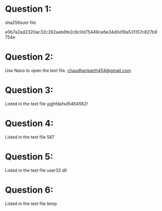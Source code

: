 # Question 1: 
sha256sum file

e0b7a2ad2320ac32c262aeb6fe2c6c0d75449ce6e34d0d18a531157c827b9754e

# Question 2: 
Use Nano to open the text file. 
chaudhariparth454@gmail.com

# Question 3: 
Listed in the text file
yjghfdafsd5464562!

# Question 4: 
Listed in the text file
587

# Question 5:
Listed in the text file
user32.dll

# Question 6: 
Listed in the text file
temp
